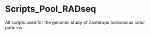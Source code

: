 # Scripts_Pool_RADseq
All scripts used for the genomic study of Zosterops borbonicus color patterns

